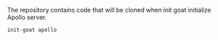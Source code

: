The repository contains code that will be cloned when init goat initialize Apollo server.

```sh
init-goat apollo
```
